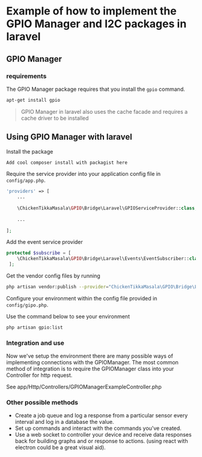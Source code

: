 # Example of how to implement the GPIO Manager and I2C packages in laravel 

## GPIO Manager
### requirements 
The GPIO Manager package requires that you install the `gpio` command.

```bash
apt-get install gpio
```
> GPIO Manager in laravel also uses the cache facade and requires a cache driver to be installed

## Using GPIO Manager with laravel 

Install the package

```bash
Add cool composer install with packagist here
```

Require the service provider into your application config file in `config/app.php`.

```php
'providers' => [
    ...
    
    \ChickenTikkaMasala\GPIO\Bridge\Laravel\GPIOServiceProvider::class,
    
    ...
    
];
```
Add the event service provider
```php
protected $subscribe = [
    \ChickenTikkaMasala\GPIO\Bridge\Laravel\Events\EventSubscriber::class,
 ];
 ```

Get the vendor config files by running 

```bash 
php artisan vendor:publish --provider="ChickenTikkaMasala\GPIO\Bridge\Laravel\GPIOServiceProvider"
```

Configure your environment within the config file provided in `config/gipo.php`.

Use the command below to see your environment 
```bash
php artisan gpio:list
```
### Integration and use
Now we've setup the environment there are many possible ways of implementing connections with the GPIOManager. 
The most common method of integration is to require the GPIOManager class into your Controller for http request.

See app/Http/Controllers/GPIOManagerExampleController.php

### Other possible methods

- Create a job queue and log a response from a particular sensor every interval and log in a database the value.
- Set up commands and interact with the commands you've created.
- Use a web socket to controller your device and receive data responses back for building graphs and or response to actions. (using react with electron could be a great visual aid).
